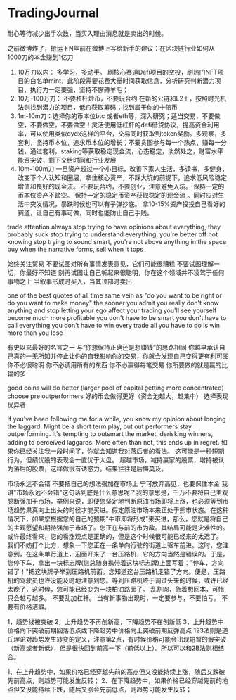 # TradingJournal

耐心等待减少出手次数，当买入理由消息就是卖出的时候。

之前微博炸了，搬运下N年前在微博上写给新手的建议：在区块链行业如何从1000刀的本金赚到1亿刀
1. 10万刀以内： 多学习，多动手。
刷核心赛道Defi项目的空投，刷热门NFT项目的白名单mint，此阶段需要花费大量时间获取信息，分析研究判断潜力项目，执行力一定要强，坚持不懈薅羊毛；
2. 10万-100万刀： 
不要杠杆炒币，不要玩合约
在新的公链和L2上，按照时光机法则找到潜力的项目，低价获取筹码；找到属于你的十倍币
3. 1m-10m刀：选择你的币本位btc 或者eth等，深入研究；适当交易，不要做空，不要做空，不要做空！灵活使用低杠杆的defi借贷协议，提高资金利用率，可以使用类似dydx这样的平台，交易同时获取到token奖励。多观察，多套利，坚持币本位，追求币本位的增长；不要贪图参与每一个热点，赚每一分钱，通过套利，staking等获取稳定现金流，心态稳定，淡然处之，财富水平能否突破，剩下交给时间和行业发展
4. 10m-100m刀 
一旦资产超过一个小目标，改善下家人生活，多读书，多健身，改变下个人认知和圈层，拿住核心资产，不踩大坑的前提下，追求低风险稳定增值和良好的现金流。
不要玩合约，不要创业，注意避免入坑。
保持一定的币本位资产不踏空。
保持一定的稳定币资产获取稳定的现金流 。同时应对生活中突发情况，暴跌时候也可以有子弹抄底。
拿10-15%资产投投自己看好的赛道，让自己有事可做，同时也能防止自己手贱。

trade attention always
stop trying to have opinions about everything, they probably suck
stop trying to understand everything, you're better off not knowing
stop trying to sound smart, you're not above anything in the space
buy when the narrative forms, sell when it tops

始终关注贸易
不要试图对所有事情发表意见，它们可能很糟糕
不要试图理解一切，你最好不知道
别再试图让自己听起来很聪明，你在这个领域并不凌驾于任何事物之上
当叙事形成时买入，当其顶部时卖出

one of the best quotes of all time
same vein as "do you want to be right or do you want to make money"
the sooner you admit you really don't know anything and stop letting your ego affect your trading you'll see yourself become much more profitable
you don't have to be smart
you don't have to call everything
you don't have to win every trade
all you have to do is win more than you lose

有史以来最好的名言之一
与“你想保持正确还是想赚钱”的思路相同
你越早承认自己真的一无所知并停止让你的自我影响你的交易，你就会发现自己变得更有利可图
你不必很聪明
你不必调用所有的东西
你不必赢得每笔交易
你所要做的就是赢的比输的多

good coins will do better (larger pool of capital getting more concentrated)
choose pre outperformers
好的币会做得更好（资金池越大，越集中）
选择表现优异者

If you’ve been following me for a while, you know my opinion about longing the laggard.
Might be a short term play, but out performers stay outperforming.
It's tempting to outsmart the market, derisking winners, adding to perceived laggards. More often than not, this ends up in regret.
如果你已经关注我一段时间了，你就会知道我对落后者的看法。
这可能是一种短期行为，但绩优股的表现会一直优于大盘。
超越市场，减持赢家的股票，增持被认为落后的股票，这样做很有诱惑力。结果往往是后悔莫及。

市场永远不会错
不要把自己的想法强加在市场上
宁可放弃高见，也要保住本金
我讲"市场永远不会错"这句话到底是什么意思呢？我的意思是，千万不要将自己主观臆断强加于市场，举例来说，即便您坚定地判断原油市场即将上涨，也必须等到市场趋势果真向上出头的时候才能买进。假定原油市场本来正处于熊市状态。在这种情况下，如果您根据您的自己的预期"牛市即将形成"来买进，那么，您就是将自己的主观愿望和期待强加于市场了。您正在与前的市为敌。其结局可能是灾难性的。或许最终看来，您的看涨观点是正确的，但是这个时候很可能已经来的太迟了。
我们不妨打个比方，想象一下您正在一条单向行驶的街道上驱车前进。这时，您注意到，在这条单行道上，迎面开来了一台压路机，它的方向当然是错误的。于是，您停下车，拿出一块标志牌(您总随身携带着这块标志牌)上面写着："停车，方向错了！"把这块牌子举到压路机前面。您知道这台压路机走错了方向。便是，压路机的驾驶员也许没能及时地注意到您。等到压路机终于调过头来的时候，或许已经太晚了，这时候，您可能已经变为一块柏油路面了。
乱割肉，急着想回本，可惜只会越亏越多。
不要乱加杠杆。
当有新事物出现时，一定要参与，不要怕亏。
不要有价格洁癖。

1，趋势线被突破
2，上升趋势不再创新高，下降趋势不在创新低
3，上升趋势中价格向下突破前期回落低点或下降趋势中价格向上突破前期反弹高点
123法则是道氏理论对趋势发生转变的定义，注意第2点，有时候价格可能会出现短暂的假突破
（新高或者新低），但是很快回到前高一下（前低以上）。所以可以和2B法则相结合。

1、在上升趋势中，如果价格已经穿越先前的高点但又没能持续上涨，随后又跌破先前高点，则趋势可能发生反转；
2、在下降趋势中，如果价格已经穿越先前的地点但又没能持续下跌，随后又涨会先前低点，则趋势可能发生反转；